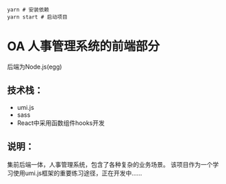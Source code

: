 ```
yarn # 安装依赖
yarn start # 启动项目
```

# OA 人事管理系统的前端部分
后端为Node.js(egg)

## 技术栈：
-   umi.js
-   sass
-   React中采用函数组件hooks开发

## 说明：

集前后端一体，人事管理系统，包含了各种复杂的业务场景。
该项目作为一个学习使用umi.js框架的重要练习途径，正在开发中……
